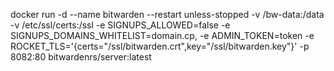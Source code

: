 docker run -d --name bitwarden --restart unless-stopped -v /bw-data:/data -v /etc/ssl/certs:/ssl -e SIGNUPS_ALLOWED=false -e SIGNUPS_DOMAINS_WHITELIST=domain.cp, -e ADMIN_TOKEN=token -e ROCKET_TLS='{certs="/ssl/bitwarden.crt",key="/ssl/bitwarden.key"}' -p 8082:80 bitwardenrs/server:latest
